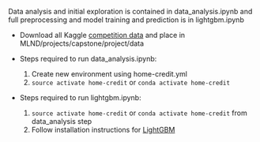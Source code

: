 Data analysis and initial exploration is contained in data_analysis.ipynb and full preprocessing and model training and prediction is in lightgbm.ipynb

- Download all Kaggle [competition data](https://www.kaggle.com/c/home-credit-default-risk/data) and place in MLND/projects/capstone/project/data

- Steps required to run data_analysis.ipynb:
  1. Create new environment using home-credit.yml
  2. `source activate home-credit` or `conda activate home-credit`

- Steps required to run lightgbm.ipynb:
  1. `source activate home-credit` or `conda activate home-credit` from data_analysis step
  2. Follow installation instructions for [LightGBM](https://github.com/Microsoft/LightGBM)

